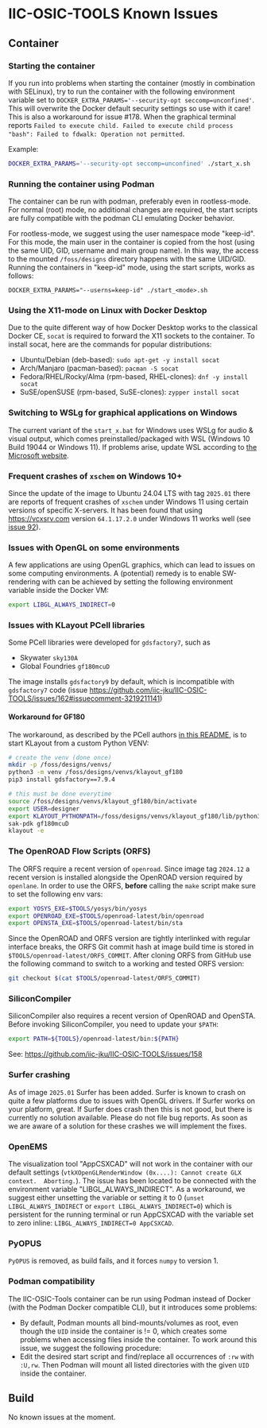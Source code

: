 # IIC-OSIC-TOOLS Known Issues

## Container

### Starting the container

If you run into problems when starting the container (mostly in combination with SELinux), try to run the container with the following environment variable set to `DOCKER_EXTRA_PARAMS='--security-opt seccomp=unconfined'`. This will overwrite the Docker default security settings so use with it care!
This is also a workaround for issue #178. When the graphical terminal reports `Failed to execute child. Failed to execute child process "bash": Failed to fdwalk: Operation not permitted`.

Example:

```bash
DOCKER_EXTRA_PARAMS='--security-opt seccomp=unconfined' ./start_x.sh
```

### Running the container using Podman

The container can be run with podman, preferably even in rootless-mode.
For normal (root) mode, no additional changes are required, the start scripts are fully compatible with the podman CLI emulating Docker behavior.

For rootless-mode, we suggest using the user namespace mode "keep-id". For this mode, the main user in the container is copied from the host (using the same UID, GID, username and main group name). In this way, the access to the mounted `/foss/designs` directory happens with the same UID/GID.
Running the containers in "keep-id" mode, using the start scripts, works as follows:

`DOCKER_EXTRA_PARAMS="--userns=keep-id" ./start_<mode>.sh`


### Using the X11-mode on Linux with Docker Desktop

Due to the quite different way of how Docker Desktop works to the classical Docker CE, `socat` is required to forward the X11 sockets to the container.
To install socat, here are the commands for popular distributions:
- Ubuntu/Debian (deb-based): `sudo apt-get -y install socat`
- Arch/Manjaro (pacman-based): `pacman -S socat`
- Fedora/RHEL/Rocky/Alma (rpm-based, RHEL-clones): `dnf -y install socat`
- SuSE/openSUSE (rpm-based, SuSE-clones): `zypper install socat`

### Switching to WSLg for graphical applications on Windows

The current variant of the `start_x.bat` for Windows uses WSLg for audio & visual output, which comes preinstalled/packaged with WSL (Windows 10 Build 19044 or Windows 11). If problems arise, update WSL according to [the Microsoft website](https://learn.microsoft.com/en-us/windows/wsl/tutorials/gui-apps).

### Frequent crashes of `xschem` on Windows 10+

Since the update of the image to Ubuntu 24.04 LTS with tag `2025.01` there are reports of frequent crashes of `xschem` under Windows 11 using certain versions of specific X-servers. It has been found that using <https://vcxsrv.com> version `64.1.17.2.0` under Windows 11 works well (see [issue 92](https://github.com/iic-jku/IIC-OSIC-TOOLS/issues/92)).

### Issues with OpenGL on some environments

A few applications are using OpenGL graphics, which can lead to issues on some computing environments. A (potential) remedy is to enable SW-rendering with can be achieved by setting the following environment variable inside the Docker VM:

```bash
export LIBGL_ALWAYS_INDIRECT=0
```

### Issues with KLayout PCell libraries 

Some PCell libraries were developed for `gdsfactory7`, such as 
   - Skywater `sky130A`
   - Global Foundries `gf180mcuD`

The image installs `gdsfactory9` by default, which is incompatible with `gdsfactory7` code (issue https://github.com/iic-jku/IIC-OSIC-TOOLS/issues/162#issuecomment-3219211141)

#### Workaround for GF180

The workaround, as described by the PCell authors [in this README](https://github.com/mabrains/gf180mcu_setup_pdk/blob/main/README.md),
is to start KLayout from a custom Python VENV:
```bash
# create the venv (done once)
mkdir -p /foss/designs/venvs/
python3 -m venv /foss/designs/venvs/klayout_gf180
pip3 install gdsfactory==7.9.4

# this must be done everytime
source /foss/designs/venvs/klayout_gf180/bin/activate
export USER=designer
export KLAYOUT_PYTHONPATH=/foss/designs/venvs/klayout_gf180/lib/python3.12/site-packages
sak-pdk gf180mcuD
klayout -e
```

### The OpenROAD Flow Scripts (ORFS)

The ORFS require a recent version of `openroad`. Since image tag `2024.12` a recent version is installed alongside the OpenROAD version required by `openlane`. In order to use the ORFS, **before** calling the `make` script make sure to set the following env vars:

```bash
export YOSYS_EXE=$TOOLS/yosys/bin/yosys
export OPENROAD_EXE=$TOOLS/openroad-latest/bin/openroad
export OPENSTA_EXE=$TOOLS/openroad-latest/bin/sta
```

Since the OpenROAD and ORFS version are tightly interlinked with regular interface breaks, the ORFS Git commit hash at image build time is stored in `$TOOLS/openroad-latest/ORFS_COMMIT`. After cloning ORFS from GitHub use the following command to switch to a working and tested ORFS version:

```bash
git checkout $(cat $TOOLS/openroad-latest/ORFS_COMMIT)
```

### SiliconCompiler

SiliconCompiler also requires a recent version of OpenROAD and OpenSTA. Before invoking SiliconCompiler, you
need to update your `$PATH`:

```bash
export PATH=${TOOLS}/openroad-latest/bin:${PATH}
```

See: <https://github.com/iic-jku/IIC-OSIC-TOOLS/issues/158>

### Surfer crashing

As of image `2025.01` Surfer has been added. Surfer is known to crash on quite a few platforms due to issues with OpenGL drivers. If Surfer works on your platform, great. If Surfer does crash then this is not good, but there is currently no solution available. Please do not file bug reports. As soon as we are aware of a solution for these crashes we will implement the fixes.

### OpenEMS

The visualization tool "AppCSXCAD" will not work in the container with our default settings (`vtkXOpenGLRenderWindow (0x....): Cannot create GLX context.  Aborting.`). The issue has been located to be connected with the environment variable "LIBGL_ALWAYS_INDIRECT". As a workaround, we suggest either unsetting the variable or setting it to 0 (`unset LIBGL_ALWAYS_INDIRECT` or `export LIBGL_ALWAYS_INDIRECT=0`) which is persistent for the running terminal or run AppCSXCAD with the variable set to zero inline: `LIBGL_ALWAYS_INDIRECT=0 AppCSXCAD`.

### PyOPUS

`PyOPUS` is removed, as build fails, and it forces `numpy` to version 1.

### Podman compatibility

The IIC-OSIC-Tools container can be run using Podman instead of Docker (with the Podman Docker compatible CLI), but it introduces some problems:

- By default, Podman mounts all bind-mounts/volumes as root, even though the `UID` inside the container is != 0, which creates some problems when accessing files inside the container. To work around this issue, we suggest the following procedure:
- Edit the desired start script and find/replace all occurrences of `:rw` with `:U,rw`. Then Podman will mount all listed directories with the given `UID` inside the container.

## Build

No known issues at the moment.
